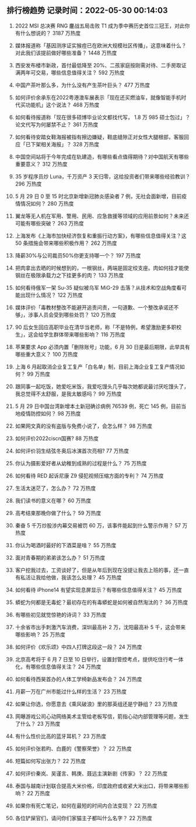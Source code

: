 
## 排行榜趋势 记录时间：2022-05-30 00:14:03
  
  1. 2022 MSI 总决赛 RNG 鏖战五局击败 T1 成为季中赛历史首位三冠王，对此你有什么想说的？ 3187 万热度
    
  2. 媒体报道称「基因测序证实猴痘已在欧洲大规模社区传播」，这意味着什么？对此我们该提前做好哪些准备？ 1448 万热度
    
  3. 西安发布楼市新政，首付最低降至 20%、二孩家庭按刚需对待、二手房取证满两年可交易，哪些信息值得关注？ 592 万热度
    
  4. 中国产茶叶那么多，为什么没有产生茶叶巨头？ 477 万热度
    
  5. 如何评价余承东在2022粤港澳车展表示「现在还买燃油车，就像智能手机时代买功能机」这个说法？ 468 万热度
    
  6. 如何看待报道称「现在很多硕博毕业论文都找代写， 1.8 万 985 硕士包过」？论文代写为何屡禁不止？ 361 万热度
    
  7. 如何看待安踏女鞋海报被指有擦边嫌疑，鞋底缝隙正对女性大腿根部，客服回应「已下架相关海报」？ 328 万热度
    
  8. 中国空间站将于今年完成在轨建造，有哪些看点值得期待？对中国航天有哪些重要意义？ 312 万热度
    
  9. 35 岁程序员炒 Luna，千万资产 3 天归零，这给投资者们带来哪些经验教训？ 296 万热度
    
  10. 5 月 29 日 0 至 15 时北京新增新冠肺炎感染者 7 例，无社会面新增，目前疫情情况如何？ 280 万热度
    
  11. 翼龙等无人机在军用、警用、民用、应急救援等领域的应用前景如何？未来还可能有哪些突破？ 263 万热度
    
  12. 上海发布《上海市加快经济恢复和重振行动方案》，有哪些信息值得关注？这 50 条措施会带来哪些积极作用？ 262 万热度
    
  13. 降薪30%与公司裁员50%你更支持哪一个？ 197 万热度
    
  14. 把肉拿出去晒的时候想到的，一根钢丝，两端是固定绞支座。肉如何挂才能使钢丝在极限承载力之下挂更多的肉？ 133 万热度
    
  15. 如何看待俄军一架 Su-35 疑似被乌军 MiG-29 击落？从技术和空战角度看可能出现什么情况？ 122 万热度
    
  16. 媒体评价「毒教材整改不能避开追责问责，一句道歉、一个整改承诺还不够」，涉事人员会受到哪些处罚？ 120 万热度
    
  17. 90 后女生回应高职毕业在清华当老师，称「不是特例，希望激励更多职校生」，这会给学生群体带来哪些影响？ 116 万热度
    
  18. 苹果要求 App 必须内置「删除账号」功能，6 月 30 日是最后期限，此举具有哪些重大意义？ 100 万热度
    
  19. 上海 6 月起取消企业复工复产「白名单」制，目前上海企业复工复产情况如何？ 99 万热度
    
  20. 跟同事一起吃饭，她爱吃米饭，我爱吃馒头几乎每次她都说最讨厌吃馒头了，我总觉得不太舒服，是我太敏感吗？ 99 万热度
    
  21. 5 月 29 日中国台湾新增本土新冠确诊病例 76539 例，死亡 145 例，目前当地疫情防控如何？ 98 万热度
    
  22. 如果网文真的没有盗版与免费小说了，会怎么样？ 98 万热度
    
  23. 如何评价2022ciscn国赛? 88 万热度
    
  24. 如何评价羽生结弦冬奥后冰演首次亮相? 77 万热度
    
  25. 你认为摄影爱好者从幼稚到成熟的过程是什么？ 75 万热度
    
  26. 如何看待 RED 起诉尼康 Z9 侵犯视频压缩方面的专利？ 74 万热度
    
  27. 生活太迷茫了，怎么办？ 72 万热度
    
  28. 我们读书的意义在哪？ 60 万热度
    
  29. 高考结束那晚你做了什么？ 59 万热度
    
  30. 秦奋 5 千万炒股涉内幕交易被罚 60 万，该事件能起到什么警示作用？ 57 万热度
    
  31. 你认为喝酒时最好的下酒菜是啥？ 55 万热度
    
  32. 面对青春期的弟弟该怎么办？ 51 万热度
    
  33. 客户挖我过去，工资谈好了，但是从年后到现在没提让我去上班的事，还一直有私活让我给他做，我该怎么处理？ 45 万热度
    
  34. 如何看待 iPhone14 有望实现息屏显示？有哪些信息值得关注？ 45 万热度
    
  35. 蟒蛇为何都是无毒蛇？最初存在的有毒蟒蛇是如何被自然淘汰的？ 36 万热度
    
  36. 有哪些初见就觉惊艳的诗词？ 33 万热度
    
  37. 十余省市出手刺激汽车消费，深圳最高补 2 万，沈阳最高补 5 千，这会带来哪些影响？ 25 万热度
    
  38. 如何评价《欢乐颂》中四人打牌这段这一段？ 24 万热度
    
  39. 北京高考将于 6 月 7 日至 10 日举行，设置封管控考点，提供吃住行考一体化，有哪些信息值得关注？ 24 万热度
    
  40. 如何看待西昊首办的人体工学椅新品发布会？ 24 万热度
    
  41. 月薪一万在广州市能过什么样的生活？ 23 万热度
    
  42. 如果让你选，你愿意去《乘风破浪》里的那英组还是宁静组？ 23 万热度
    
  43. 网曝游戏公司心动网络美术主管给老板写信，箭指心动内部管理等问题，发生了什么？ 23 万热度
    
  44. 有什么性价比高的蓝牙耳机？ 23 万热度
    
  45. 如何评价张若昀、白鹿的《警察荣誉》？ 22 万热度
    
  46. 短篇如何写出张力？ 22 万热度
    
  47. 如何评价秦岚、吴谨言、韩庚、聂远主演新剧《传家》？ 22 万热度
    
  48. 泰国与越南计划联合提高大米价格，印度政府或收紧大米出口，将带来哪些影响？ 22 万热度
    
  49. 如果你有死亡笔记，如何在最短的时间内合法变现？ 22 万热度
    
  50. 各位铲屎官们，请问你们家猫主子都叫什么名字？ 22 万热度
    